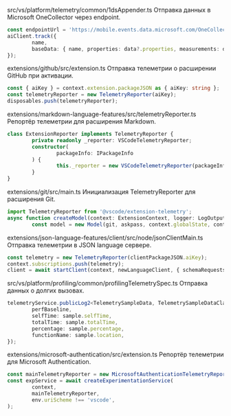 src/vs/platform/telemetry/common/1dsAppender.ts
Отправка данных в Microsoft OneCollector через endpoint.
```ts
const endpointUrl = 'https://mobile.events.data.microsoft.com/OneCollector/1.0';
aiClient.track({
        name,
        baseData: { name, properties: data?.properties, measurements: data?.measurements }
});
```


extensions/github/src/extension.ts
Отправка телеметрии о расширении GitHub при активации.
```ts
const { aiKey } = context.extension.packageJSON as { aiKey: string };
const telemetryReporter = new TelemetryReporter(aiKey);
disposables.push(telemetryReporter);
```


extensions/markdown-language-features/src/telemetryReporter.ts
Репортёр телеметрии для расширения Markdown.
```ts
class ExtensionReporter implements TelemetryReporter {
        private readonly _reporter: VSCodeTelemetryReporter;
        constructor(
                packageInfo: IPackageInfo
        ) {
                this._reporter = new VSCodeTelemetryReporter(packageInfo.aiKey);
        }
}
```


extensions/git/src/main.ts
Инициализация TelemetryReporter для расширения Git.
```ts
import TelemetryReporter from '@vscode/extension-telemetry';
async function createModel(context: ExtensionContext, logger: LogOutputChannel, telemetryReporter: TelemetryReporter, disposables: Disposable[]): Promise<Model> {
        const model = new Model(git, askpass, context.globalState, context.workspaceState, logger, telemetryReporter);
```


extensions/json-language-features/client/src/node/jsonClientMain.ts
Отправка телеметрии в JSON language сервере.
```ts
const telemetry = new TelemetryReporter(clientPackageJSON.aiKey);
context.subscriptions.push(telemetry);
client = await startClient(context, newLanguageClient, { schemaRequests, telemetry, timer, logOutputChannel });
```


src/vs/platform/profiling/common/profilingTelemetrySpec.ts
Отправка данных о долгих вызовах.
```ts
telemetryService.publicLog2<TelemetrySampleData, TelemetrySampleDataClassification>(`unresponsive.sample`, {
        perfBaseline,
        selfTime: sample.selfTime,
        totalTime: sample.totalTime,
        percentage: sample.percentage,
        functionName: sample.location,
});
```


extensions/microsoft-authentication/src/extension.ts
Репортёр телеметрии для Microsoft Authentication.
```ts
const mainTelemetryReporter = new MicrosoftAuthenticationTelemetryReporter(context.extension.packageJSON.aiKey);
const expService = await createExperimentationService(
        context,
        mainTelemetryReporter,
        env.uriScheme !== 'vscode',
);
```
